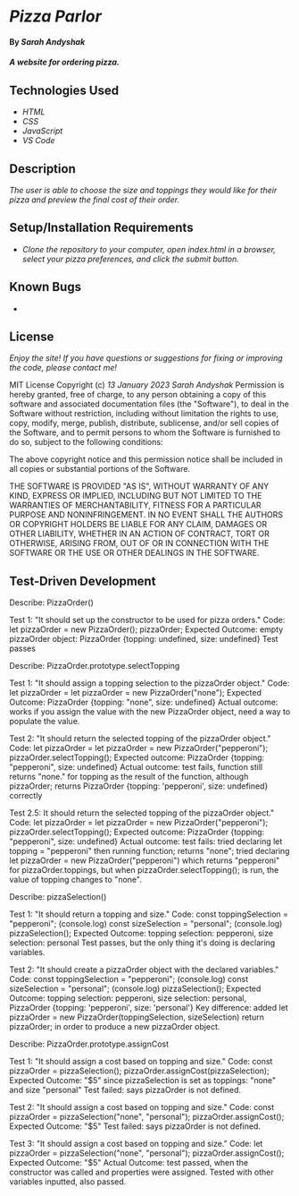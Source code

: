 # _Pizza Parlor_

#### By _**Sarah Andyshak**_

#### _A website for ordering pizza._

## Technologies Used

* _HTML_
* _CSS_
* _JavaScript_
* _VS Code_

## Description

_The user is able to choose the size and toppings they would like for their pizza and preview the final cost of their order._

## Setup/Installation Requirements

* _Clone the repository to your computer, open index.html in a browser, select your pizza preferences, and click the submit button._

## Known Bugs

* 

## License

_Enjoy the site! If you have questions or suggestions for fixing or improving the code, please contact me!_

MIT License
Copyright (c) _13 January 2023_ _Sarah Andyshak_
Permission is hereby granted, free of charge, to any person obtaining a copy
of this software and associated documentation files (the "Software"), to deal
in the Software without restriction, including without limitation the rights
to use, copy, modify, merge, publish, distribute, sublicense, and/or sell
copies of the Software, and to permit persons to whom the Software is
furnished to do so, subject to the following conditions:

The above copyright notice and this permission notice shall be included in all
copies or substantial portions of the Software.

THE SOFTWARE IS PROVIDED "AS IS", WITHOUT WARRANTY OF ANY KIND, EXPRESS OR
IMPLIED, INCLUDING BUT NOT LIMITED TO THE WARRANTIES OF MERCHANTABILITY,
FITNESS FOR A PARTICULAR PURPOSE AND NONINFRINGEMENT. IN NO EVENT SHALL THE
AUTHORS OR COPYRIGHT HOLDERS BE LIABLE FOR ANY CLAIM, DAMAGES OR OTHER
LIABILITY, WHETHER IN AN ACTION OF CONTRACT, TORT OR OTHERWISE, ARISING FROM,
OUT OF OR IN CONNECTION WITH THE SOFTWARE OR THE USE OR OTHER DEALINGS IN THE
SOFTWARE.

## Test-Driven Development
<!--constructor-->
Describe: PizzaOrder()

Test 1: "It should set up the constructor to be used for pizza orders."
Code: let pizzaOrder = new PizzaOrder();
pizzaOrder;
Expected Outcome: empty pizzaOrder object: PizzaOrder {topping: undefined, size: undefined}
Test passes

<!--new prototype-->
Describe: PizzaOrder.prototype.selectTopping

Test 1: "It should assign a topping selection to the pizzaOrder object."
Code: let pizzaOrder = let pizzaOrder = new PizzaOrder("none");
Expected Outcome: PizzaOrder {topping: "none", size: undefined}
Actual outcome: works if you assign the value with the new PizzaOrder object, need a way to populate the value. 

Test 2: "It should return the selected topping of the pizzaOrder object."
Code: let pizzaOrder = let pizzaOrder = new PizzaOrder("pepperoni");
pizzaOrder.selectTopping();
Expected outcome: PizzaOrder {topping: "pepperoni", size: undefined}
Actual outcome: test fails, function still returns "none." for topping as the result of the function, although pizzaOrder; returns PizzaOrder {topping: 'pepperoni', size: undefined} correctly

Test 2.5: It should return the selected topping of the pizzaOrder object."
Code: let pizzaOrder = let pizzaOrder = new PizzaOrder("pepperoni");
pizzaOrder.selectTopping();
Expected outcome: PizzaOrder {topping: "pepperoni", size: undefined}
Actual outcome: test fails: tried declaring let topping = "pepperoni" then running function; returns "none"; tried declaring let pizzaOrder = new PizzaOrder("pepperoni") which returns "pepperoni" for pizzaOrder.toppings, but when pizzaOrder.selectTopping(); is run, the value of topping changes to "none".

<!--testing function to select properties-->
Describe: pizzaSelection()

Test 1: "It should return a topping and size."
Code:   const toppingSelection = "pepperoni"; (console.log)
const sizeSelection = "personal"; (console.log)
pizzaSelection();
Expected Outcome: topping selection: pepperoni, size selection: personal
Test passes, but the only thing it's doing is declaring variables.

Test 2: "It should create a pizzaOrder object with the declared variables."
Code: const toppingSelection = "pepperoni"; (console.log)
const sizeSelection = "personal"; (console.log)
pizzaSelection();
Expected Outcome: topping selection: pepperoni, size selection: personal, PizzaOrder {topping: 'pepperoni', size: 'personal'}
Key difference: added let pizzaOrder = new PizzaOrder(toppingSelection, sizeSelection)
  return pizzaOrder; in order to produce a new pizzaOrder object.

<!--new prototype-->
Describe: PizzaOrder.prototype.assignCost

Test 1: "It should assign a cost based on topping and size."
Code: const pizzaOrder = pizzaSelection();
pizzaOrder.assignCost(pizzaSelection);
Expected Outcome: "$5" since pizzaSelection is set as toppings: "none" and size "personal"
Test failed: says pizzaOrder is not defined.

Test 2: "It should assign a cost based on topping and size."
Code: const pizzaOrder = pizzaSelection("none", "personal");
pizzaOrder.assignCost();
Expected Outcome: "$5"
Test failed: says pizzaOrder is not defined.

Test 3: "It should assign a cost based on topping and size."
Code: let pizzaOrder = pizzaSelection("none", "personal");
pizzaOrder.assignCost();
Expected Outcome: "$5"
Actual Outcome: test passed, when the constructor was called and properties were assigned. Tested with other variables inputted, also passed.